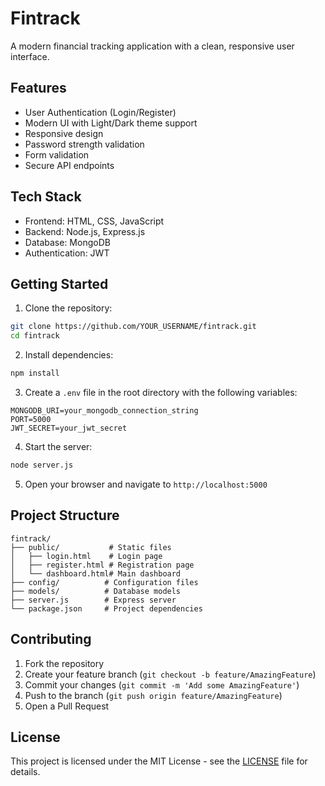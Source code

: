 # Fintrack

A modern financial tracking application with a clean, responsive user interface.

## Features

- User Authentication (Login/Register)
- Modern UI with Light/Dark theme support
- Responsive design
- Password strength validation
- Form validation
- Secure API endpoints

## Tech Stack

- Frontend: HTML, CSS, JavaScript
- Backend: Node.js, Express.js
- Database: MongoDB
- Authentication: JWT

## Getting Started

1. Clone the repository:
```bash
git clone https://github.com/YOUR_USERNAME/fintrack.git
cd fintrack
```

2. Install dependencies:
```bash
npm install
```

3. Create a `.env` file in the root directory with the following variables:
```
MONGODB_URI=your_mongodb_connection_string
PORT=5000
JWT_SECRET=your_jwt_secret
```

4. Start the server:
```bash
node server.js
```

5. Open your browser and navigate to `http://localhost:5000`

## Project Structure

```
fintrack/
├── public/           # Static files
│   ├── login.html    # Login page
│   ├── register.html # Registration page
│   └── dashboard.html# Main dashboard
├── config/          # Configuration files
├── models/          # Database models
├── server.js        # Express server
└── package.json     # Project dependencies
```

## Contributing

1. Fork the repository
2. Create your feature branch (`git checkout -b feature/AmazingFeature`)
3. Commit your changes (`git commit -m 'Add some AmazingFeature'`)
4. Push to the branch (`git push origin feature/AmazingFeature`)
5. Open a Pull Request

## License

This project is licensed under the MIT License - see the [LICENSE](LICENSE) file for details. 
